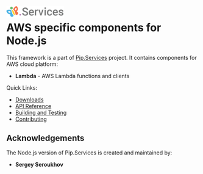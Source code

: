 # <img src="https://github.com/pip-services/pip-services/raw/master/design/Logo.png" alt="Pip.Services Logo" style="max-width:30%"> <br/> AWS specific components for Node.js

This framework is a part of [Pip.Services](https://github.com/pip-services/pip-services) project.
It contains components for AWS cloud platform:

- **Lambda** - AWS Lambda functions and clients

Quick Links:

* [Downloads](https://github.com/pip-services/pip-services-aws-node/blob/master/doc/Downloads.md)
* [API Reference](http://htmlpreview.github.io/?https://github.com/pip-services/pip-services-aws-node/blob/master/doc/api/index.html)
* [Building and Testing](https://github.com/pip-services/pip-services-aws-node/blob/master/doc/Development.md)
* [Contributing](https://github.com/pip-services/pip-services-aws-node/blob/master/doc/Development.md/#contrib)

## Acknowledgements

The Node.js version of Pip.Services is created and maintained by:
- **Sergey Seroukhov**
